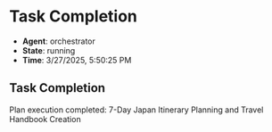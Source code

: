 # Task Completion

- **Agent**: orchestrator
- **State**: running
- **Time**: 3/27/2025, 5:50:25 PM

## Task Completion

Plan execution completed: 7-Day Japan Itinerary Planning and Travel Handbook Creation

